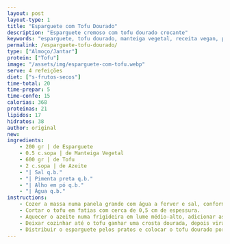 ```yaml
---
layout: post
layout-type: 1
title: "Esparguete com Tofu Dourado"
description: "Esparguete cremoso com tofu dourado crocante"
keywords: "esparguete, tofu dourado, manteiga vegetal, receita vegan, prato simples, refeição rápida, proteína vegetal, massa al dente, tofu crocante, jantar fácil"
permalink: /esparguete-tofu-dourado/
type: ["Almoço/Jantar"]
protein: ["Tofu"]
image: "/assets/img/esparguete-com-tofu.webp"
serve: 4 refeições
diet: ["s-frutos-secos"]
time-total: 20
time-prepar: 5
time-confe: 15
calorias: 368
proteinas: 21
lipidos: 17
hidratos: 38
author: original
new:
ingredients:
    - 200 gr | de Esparguete
    - 0.5 c.sopa | de Manteiga Vegetal
    - 600 gr | de Tofu
    - 2 c.sopa | de Azeite
    - "| Sal q.b."
    - "| Pimenta preta q.b."
    - "| Alho em pó q.b."
    - "| Água q.b."
instructions:
    - Cozer a massa numa panela grande com água a ferver e sal, conforme as instruções da embalagem, até ficar al dente. escorrer a massa e misturar com a manteiga vegetal ainda quente, envolvendo bem para derreter e dar sabor. Reservar.
    - Cortar o tofu em fatias com cerca de 0,5 cm de espessura.
    - Aquecer o azeite numa frigideira em lume médio-alto, adicionar as fatias de tofu e temperar com sal, pimenta preta e alho em pó.
    - Deixar cozinhar até o tofu ganhar uma crosta dourada, depois virar e dourar do outro lado.
    - Distribuir o esparguete pelos pratos e colocar o tofu dourado por cima.
---
```


